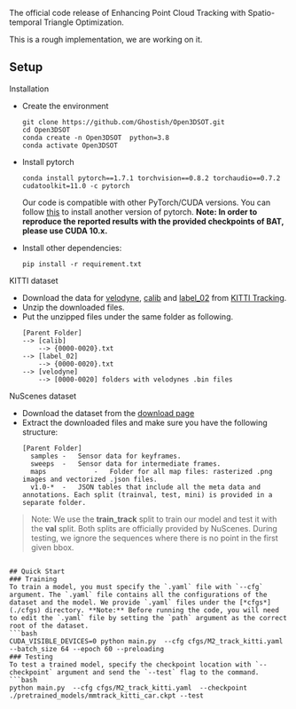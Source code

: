 The official code release of Enhancing Point Cloud Tracking with Spatio-temporal Triangle Optimization.

This is a rough implementation, we are working on it.

## Setup
Installation
+ Create the environment
  ```
  git clone https://github.com/Ghostish/Open3DSOT.git
  cd Open3DSOT
  conda create -n Open3DSOT  python=3.8
  conda activate Open3DSOT
  ```
+ Install pytorch
  ```
  conda install pytorch==1.7.1 torchvision==0.8.2 torchaudio==0.7.2 cudatoolkit=11.0 -c pytorch
  ```
  Our code is compatible with other PyTorch/CUDA versions. You can follow [this](https://pytorch.org/get-started/locally/) to install another version of pytorch. **Note: In order to reproduce the reported results with the provided checkpoints of BAT, please use CUDA 10.x.** 

+ Install other dependencies:
  ```
  pip install -r requirement.txt
  ```


KITTI dataset
+ Download the data for [velodyne](http://www.cvlibs.net/download.php?file=data_tracking_velodyne.zip), [calib](http://www.cvlibs.net/download.php?file=data_tracking_calib.zip) and [label_02](http://www.cvlibs.net/download.php?file=data_tracking_label_2.zip) from [KITTI Tracking](http://www.cvlibs.net/datasets/kitti/eval_tracking.php).
+ Unzip the downloaded files.
+ Put the unzipped files under the same folder as following.
  ```
  [Parent Folder]
  --> [calib]
      --> {0000-0020}.txt
  --> [label_02]
      --> {0000-0020}.txt
  --> [velodyne]
      --> [0000-0020] folders with velodynes .bin files
  ```

NuScenes dataset
+ Download the dataset from the [download page](https://www.nuscenes.org/download)
+ Extract the downloaded files and make sure you have the following structure:
  ```
  [Parent Folder]
    samples	-	Sensor data for keyframes.
    sweeps	-	Sensor data for intermediate frames.
    maps	        -	Folder for all map files: rasterized .png images and vectorized .json files.
    v1.0-*	-	JSON tables that include all the meta data and annotations. Each split (trainval, test, mini) is provided in a separate folder.
  ```
>Note: We use the **train_track** split to train our model and test it with the **val** split. Both splits are officially provided by NuScenes. During testing, we ignore the sequences where there is no point in the first given bbox.

```

## Quick Start
### Training
To train a model, you must specify the `.yaml` file with `--cfg` argument. The `.yaml` file contains all the configurations of the dataset and the model. We provide `.yaml` files under the [*cfgs*](./cfgs) directory. **Note:** Before running the code, you will need to edit the `.yaml` file by setting the `path` argument as the correct root of the dataset.
```bash
CUDA_VISIBLE_DEVICES=0 python main.py  --cfg cfgs/M2_track_kitti.yaml  --batch_size 64 --epoch 60 --preloading
### Testing
To test a trained model, specify the checkpoint location with `--checkpoint` argument and send the `--test` flag to the command.
```bash
python main.py  --cfg cfgs/M2_track_kitti.yaml  --checkpoint ./pretrained_models/mmtrack_kitti_car.ckpt --test
```


